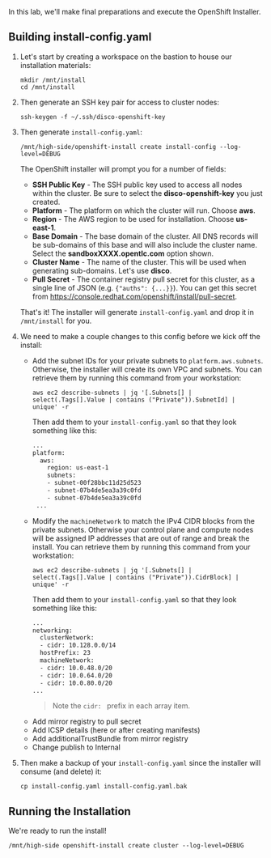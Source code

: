 In this lab, we'll make final preparations and execute the OpenShift Installer.

## Building install-config.yaml
1. Let's start by creating a workspace on the bastion to house our installation materials:
   ```execute
   mkdir /mnt/install
   cd /mnt/install
   ```
2. Then generate an SSH key pair for access to cluster nodes:
   ```execute
   ssh-keygen -f ~/.ssh/disco-openshift-key
   ```
3. Then generate `install-config.yaml`:
   ```execute
   /mnt/high-side/openshift-install create install-config --log-level=DEBUG
   ```

   The OpenShift installer will prompt you for a number of fields:
   * **SSH Public Key** - The SSH public key used to access all nodes within the cluster. Be sure to select the **disco-openshift-key** you just created.
   * **Platform** - The platform on which the cluster will run. Choose **aws**.
   * **Region** - The AWS region to be used for installation. Choose **us-east-1**.
   * **Base Domain** - The base domain of the cluster. All DNS records will be sub-domains of this base and will also include the cluster name. Select the **sandboxXXXX.opentlc.com** option shown.
   * **Cluster Name** - The name of the cluster. This will be used when generating sub-domains. Let's use **disco**.
   * **Pull Secret** - The container registry pull secret for this cluster, as a single line of JSON (e.g. `{"auths": {...}}`). You can get this secret from https://console.redhat.com/openshift/install/pull-secret.

   That's it! The installer will generate `install-config.yaml` and drop it in `/mnt/install` for you.
4. We need to make a couple changes to this config before we kick off the install:
   * Add the subnet IDs for your private subnets to `platform.aws.subnets`. Otherwise, the installer will create its own VPC and subnets. You can retrieve them by running this command from your workstation:
     ```execute
     aws ec2 describe-subnets | jq '[.Subnets[] | select(.Tags[].Value | contains ("Private")).SubnetId] | unique' -r
     ```
     Then add them to your `install-config.yaml` so that they look something like this:
     ```bash
     ...
     platform:
       aws:
         region: us-east-1
         subnets:
         - subnet-00f28bbc11d25d523
         - subnet-07b4de5ea3a39c0fd
         - subnet-07b4de5ea3a39c0fd
      ...
     ```
   * Modify the `machineNetwork` to match the IPv4 CIDR blocks from the private subnets. Otherwise your control plane and compute nodes will be assigned IP addresses that are out of range and break the install. You can retrieve them by running this command from your workstation:
     ```execute
     aws ec2 describe-subnets | jq '[.Subnets[] | select(.Tags[].Value | contains ("Private")).CidrBlock] | unique' -r
     ```
     Then add them to your `install-config.yaml` so that they look something like this:
     ```bash
     ...
     networking:
       clusterNetwork:
       - cidr: 10.128.0.0/14
       hostPrefix: 23
       machineNetwork:
       - cidr: 10.0.48.0/20
       - cidr: 10.0.64.0/20
       - cidr: 10.0.80.0/20
     ...
     ```
     > Note the `cidr: ` prefix in each array item.
   * Add mirror registry to pull secret
   * Add ICSP details (here or after creating manifests)
   * Add additionalTrustBundle from mirror registry
   * Change publish to Internal
5. Then make a backup of your `install-config.yaml` since the installer will consume (and delete) it:
   ```execute
   cp install-config.yaml install-config.yaml.bak
   ```

## Running the Installation
We're ready to run the install!
```execute
/mnt/high-side openshift-install create cluster --log-level=DEBUG
```



